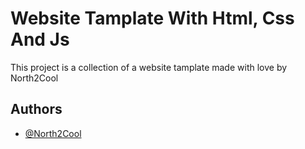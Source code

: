 
# Website Tamplate With Html, Css And Js

This project is a collection of a website tamplate made with love by North2Cool

## Authors

- [@North2Cool](https://www.github.com/north2cool)

